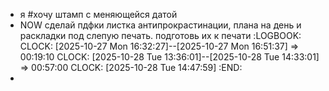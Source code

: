 - я #хочу штамп с меняющейся датой
- NOW сделай пдфки листка антипрокрастинации, плана на день и раскладки под слепую печать. подготовь их к печати
  :LOGBOOK:
  CLOCK: [2025-10-27 Mon 16:32:27]--[2025-10-27 Mon 16:51:37] =>  00:19:10
  CLOCK: [2025-10-28 Tue 13:36:01]--[2025-10-28 Tue 14:33:01] =>  00:57:00
  CLOCK: [2025-10-28 Tue 14:47:59]
  :END:
-